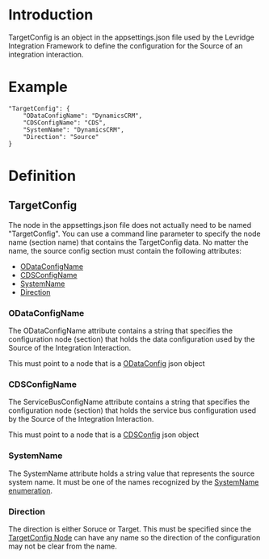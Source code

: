 # Introduction
TargetConfig is an object in the appsettings.json file used by the Levridge Integration Framework
to define the configuration for the Source of an integration interaction.

# Example
    "TargetConfig": {
        "ODataConfigName": "DynamicsCRM",
        "CDSConfigName": "CDS",
        "SystemName": "DynamicsCRM",
        "Direction": "Source"
    }

# Definition
## TargetConfig
The node in the appsettings.json file does not actually need to be named "TargetConfig". 
You can use a command line parameter to specify the node name (section name) that contains
the TargetConfig data. No matter the name, the source config section must contain the following
attributes:
 - [ODataConfigName](#ODataConfigName)
 - [CDSConfigName](#CDSConfigName)
 - [SystemName](#SystemName)
 - [Direction](#Direction)

### ODataConfigName
The ODataConfigName attribute contains a string that specifies the configuration node (section)
that holds the data configuration used by the Source of the Integration Interaction.

This must point to a node that is a [ODataConfig](./ODataConfig.md) json object

### CDSConfigName
The ServiceBusConfigName attribute contains a string that specifies the configuration node (section)
that holds the service bus configuration used by the Source of the Integration Interaction.

This must point to a node that is a [CDSConfig](./CDSConfig.md) json object

### SystemName
The SystemName attribute holds a string value that represents the source system name.
It must be one of the names recognized by the [SystemName enumeration](SystemName.md).

### Direction
The direction is either Soruce or Target. This must be specified since the [TargetConfig Node](#TargetConfig) 
can have any name so the direction of the configuration may not be clear from the name.